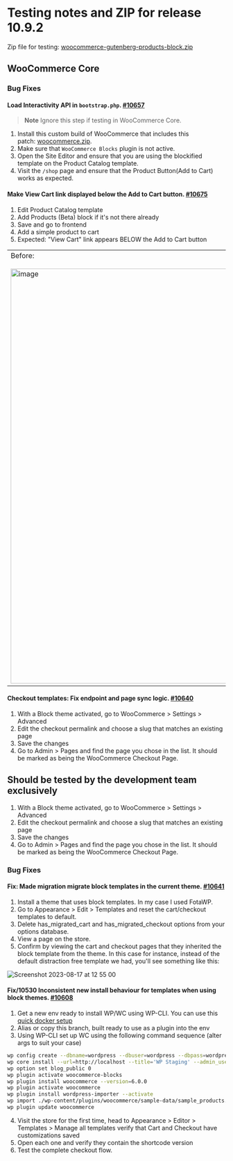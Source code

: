 # Testing notes and ZIP for release 10.9.2

Zip file for testing: [woocommerce-gutenberg-products-block.zip](https://github.com/woocommerce/woocommerce-blocks/files/12396742/woocommerce-gutenberg-products-block.zip)

## WooCommerce Core

### Bug Fixes

#### Load Interactivity API in `bootstrap.php`. [#10657](https://github.com/woocommerce/woocommerce-blocks/pull/10657)

> **Note**
> Ignore this step if testing in WooCommerce Core.

1. Install this custom build of WooCommerce that includes this patch: [woocommerce.zip](https://github.com/woocommerce/woocommerce-blocks/files/12378677/woocommerce.zip).
2. Make sure that `WooCommerce Blocks` plugin is not active.
3. Open the Site Editor and ensure that you are using the blockified template on the Product Catalog template.
4. Visit the `/shop` page and ensure that the Product Button(Add to Cart) works as expected.

#### Make View Cart link displayed below the Add to Cart button. [#10675](https://github.com/woocommerce/woocommerce-blocks/pull/10675)

1. Edit Product Catalog template
2. Add Products (Beta) block if it's not there already
3. Save and go to frontend
4. Add a simple product to cart
5. Expected: "View Cart" link appears BELOW the Add to Cart button

<table>
<tr>
<td>Before:
<br><br>
<img width="955" alt="image" src="https://github.com/woocommerce/woocommerce-blocks/assets/20098064/6debf2e7-b529-4c45-828b-9705686f08a3">
</td>
<td>After:
<br><br>
<img width="956" alt="image" src="https://github.com/woocommerce/woocommerce-blocks/assets/20098064/a1b7cb06-0ac0-40d8-b865-5c87977016a8">
</td>
</tr>
</table>

#### Checkout templates: Fix endpoint and page sync logic. [#10640](https://github.com/woocommerce/woocommerce-blocks/pull/10640)

1. With a Block theme activated, go to WooCommerce > Settings > Advanced
2. Edit the checkout permalink and choose a slug that matches an existing page
3. Save the changes
4. Go to Admin > Pages and find the page you chose in the list. It should be marked as being the WooCommerce Checkout Page.

## Should be tested by the development team exclusively

1. With a Block theme activated, go to WooCommerce > Settings > Advanced
2. Edit the checkout permalink and choose a slug that matches an existing page
3. Save the changes
4. Go to Admin > Pages and find the page you chose in the list. It should be marked as being the WooCommerce Checkout Page.

### Bug Fixes

#### Fix: Made migration migrate block templates in the current theme. [#10641](https://github.com/woocommerce/woocommerce-blocks/pull/10641)

1. Install a theme that uses block templates. In my case I used FotaWP.
2. Go to Appearance > Edit > Templates and reset the cart/checkout templates to default.
3. Delete has_migrated_cart and has_migrated_checkout options from your options database.
4. View a page on the store.
5. Confirm by viewing the cart and checkout pages that they inherited the block template from the theme. In this case for instance, instead of the default distraction free template we had, you'll see something like this:

![Screenshot 2023-08-17 at 12 55 00](https://github.com/woocommerce/woocommerce-blocks/assets/90977/bf55ff6c-e8f7-440e-99ed-ec1e676a988b)

#### Fix/10530 Inconsistent new install behaviour for templates when using block themes. [#10608](https://github.com/woocommerce/woocommerce-blocks/pull/10608)

1. Get a new env ready to install WP/WC using WP-CLI. You can use this [quick docker setup](https://github.com/woocommerce/woocommerce-blocks/files/12394720/new-test-env.zip)
2. Alias or copy this branch, built ready to use as a plugin into the env
3. Using WP-CLI set up WC using the following command sequence (alter args to suit your case)

```sh
wp config create --dbname=wordpress --dbuser=wordpress --dbpass=wordpress --dbhost=db  --force
wp core install --url=http://localhost --title='WP Staging' --admin_user=admin --admin_password=pass --admin_email=admin@wp.loc
wp option set blog_public 0
wp plugin activate woocommerce-blocks
wp plugin install woocommerce --version=6.0.0
wp plugin activate woocommerce
wp plugin install wordpress-importer --activate
wp import ./wp-content/plugins/woocommerce/sample-data/sample_products.xml --authors=skip
wp plugin update woocommerce
```

4. Visit the store for the first time, head to Appearance > Editor > Templates > Manage all templates verify that Cart and Checkout have customizations saved
5. Open each one and verify they contain the shortcode version
6. Test the complete checkout flow.
